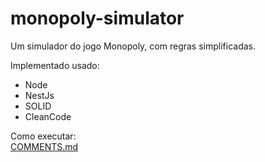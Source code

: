 # monopoly-simulator  
Um simulador do jogo Monopoly, com regras simplificadas.  

Implementado usado:  
 - Node  
 - NestJs  
 - SOLID  
 - CleanCode  

Como executar:  
[COMMENTS.md](https://github.com/dario-monteiro/monopoly-simulator/blob/master/COMMENTS.md)  
